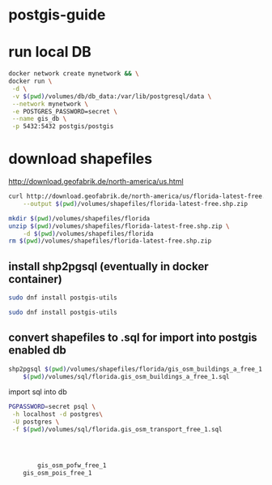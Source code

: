 # postgis-guide


# run local DB
```sh
docker network create mynetwork && \
docker run \
 -d \
 -v $(pwd)/volumes/db/db_data:/var/lib/postgresql/data \
 --network mynetwork \
 -e POSTGRES_PASSWORD=secret \
 --name gis_db \
 -p 5432:5432 postgis/postgis
```

# download shapefiles

http://download.geofabrik.de/north-america/us.html

```sh
curl http://download.geofabrik.de/north-america/us/florida-latest-free.shp.zip \
    --output $(pwd)/volumes/shapefiles/florida-latest-free.shp.zip
```

```sh
mkdir $(pwd)/volumes/shapefiles/florida
unzip $(pwd)/volumes/shapefiles/florida-latest-free.shp.zip \
    -d $(pwd)/volumes/shapefiles/florida
rm $(pwd)/volumes/shapefiles/florida-latest-free.shp.zip
```

## install shp2pgsql (eventually in docker container)
```sh
sudo dnf install postgis-utils

```

```sh
sudo dnf install postgis-utils
```

## convert shapefiles to .sql for import into postgis enabled db
```sh
shp2pgsql $(pwd)/volumes/shapefiles/florida/gis_osm_buildings_a_free_1 > \
    $(pwd)/volumes/sql/florida.gis_osm_buildings_a_free_1.sql
```


import sql into db
```sh
PGPASSWORD=secret psql \
 -h localhost -d postgres\
 -U postgres \
 -f $(pwd)/volumes/sql/florida.gis_osm_transport_free_1.sql




        gis_osm_pofw_free_1
    gis_osm_pois_free_1




```
